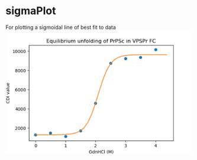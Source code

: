 # sigmaPlot
For plotting a sigmoidal line of best fit to data
![Example figure](https://github.com/apeden/sigmaPlot/blob/master/Figure_1.png)
